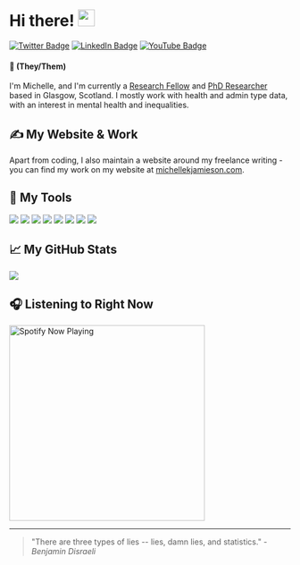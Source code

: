 # Hi there! <img src="https://raw.githubusercontent.com/MartinHeinz/MartinHeinz/master/wave.gif" width="30px">

[![Twitter Badge](https://img.shields.io/badge/>-Twitter-informational?style=flat&logo=twitter&logoColor=white&color=408f77&link=https://twitter.com/themichjam)](https://twitter.com/themichjam)
[![LinkedIn Badge](https://img.shields.io/badge/>-LinkedIn-informational?style=flat&logo=linkedin&logoColor=white&color=408f77&link=https://www.linkedin.com/in/michellekjamieson/)](https://www.linkedin.com/in/michellekjamieson/)
[![YouTube Badge](https://img.shields.io/badge/>-YouTube-informational?style=flat&logo=youtube&logoColor=white&color=408f77&link=https://www.youtube.com/channel/UCA9g_B5hzqVul6LHzAL4NYA/featured)](https://www.youtube.com/channel/UCA9g_B5hzqVul6LHzAL4NYA/featured)

#### &#x1f308; (They/Them)
I'm Michelle, and I'm currently a [Research Fellow](https://www.scadr.ac.uk/about-us/our-people/michelle-k-jamieson) and [PhD Researcher](https://www.gla.ac.uk/schools/socialpolitical/research/pgrstudents/michellejamieson/#researchsummary) based in Glasgow, Scotland. I mostly work with health and admin type data, with an interest in mental health and inequalities.

## &#x270d; My Website & Work

Apart from coding, I also maintain a website around my freelance writing - you can find my work on my website at [michellekjamieson.com](https://michellekjamieson.com/).

## 🔧 My Tools
![](https://img.shields.io/badge/OS-Windows-informational?style=flat&logo=windows&logoColor=white&color=408f77)
![](https://img.shields.io/badge/Editor-Atom-informational?style=flat&logo=intellij-idea&logoColor=white&color=408f77)
![](https://img.shields.io/badge/Editor-RStudio-informational?style=flat&logo=intellij-idea&logoColor=white&color=408f77)
![](https://img.shields.io/badge/Code-R-informational?style=flat&logo=python&logoColor=white&color=408f77)
![](https://img.shields.io/badge/Code-JavaScript-informational?style=flat&logo=javascript&logoColor=white&color=408f77)
![](https://img.shields.io/badge/Code-Python-informational?style=flat&logo=go&logoColor=white&color=408f77)
![](https://img.shields.io/badge/Code-HTML-informational?style=flat&logo=cmake&logoColor=white&color=408f77)
![](https://img.shields.io/badge/Shell-Git-informational?style=flat&logo=gnu-bash&logoColor=white&color=408f77)

## &#x1f4c8; My GitHub Stats

<a href="https://github.com/themichjam/themichjam">
  <img align="center" src="https://github-readme-stats.vercel.app/api?username=themichjam&&theme=gotham&show_icons=true&include_all_commits=true&count_private=true&custom_title=Overall" />
</a>  

## 🎧 Listening to Right Now

[<img src="https://spotify-now-playing-lovat.vercel.app
/api/spotify-playing" alt="Spotify Now Playing" width="350" />](https://open.spotify.com/user/1199189116)


---

> "There are three types of lies -- lies, damn lies, and statistics." - _Benjamin Disraeli_



<!-- links to social media icons -->

<!-- icons with padding -->

[1.1]: http://i.imgur.com/tXSoThF.png (twitter icon with padding)
[2.1]: http://i.imgur.com/0o48UoR.png (github icon with padding)

<!-- icons without padding -->

[1.2]: http://i.imgur.com/wWzX9uB.png (twitter icon without padding)
[2.2]: http://i.imgur.com/9I6NRUm.png (github icon without padding)
[3.2]: https://raw.githubusercontent.com/MartinHeinz/MartinHeinz/master/linkedin-3-16.png (LinkedIn icon without padding)


<!-- links to your social media accounts -->

[1]: https://twitter.com/themichjam
[2]: https://github.com/themichjam
[3]: https://www.linkedin.com/in/michelle-k-jamieson/


<!-- Resources -->
<!-- Icons: https://simpleicons.org/ -->
<!-- GitHub Stats: https://github.com/anuraghazra/github-readme-stats -->
<!-- Emojis: https://emojipedia.org/emoji/ -->
<!-- HTML Emojis: https://www.fileformat.info/index.htm -->
<!-- Shields: https://shields.io/ -->
<!-- Awesome GitHub Profile README: https://github.com/abhisheknaiidu/awesome-github-profile-readme -->
